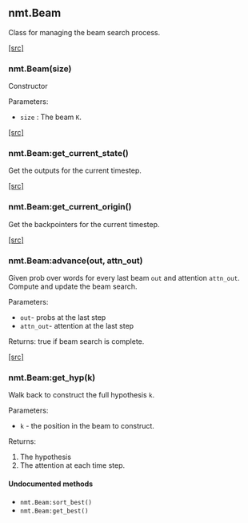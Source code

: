 <a name="nmt.Beam.dok"></a>


## nmt.Beam ##

 Class for managing the beam search process. 

<a class="entityLink" href="https://github.com/opennmt/opennmt/blob/f651283e010895d259d9defa2c8fba8ce80e74f3/lib/eval/beam.lua#L26">[src]</a>
<a name="nmt.Beam"></a>


### nmt.Beam(size) ###

Constructor

Parameters:

  * `size` : The beam `K`.


<a class="entityLink" href="https://github.com/opennmt/opennmt/blob/f651283e010895d259d9defa2c8fba8ce80e74f3/lib/eval/beam.lua#L47">[src]</a>
<a name="nmt.Beam:get_current_state"></a>


### nmt.Beam:get_current_state() ###

 Get the outputs for the current timestep.

<a class="entityLink" href="https://github.com/opennmt/opennmt/blob/f651283e010895d259d9defa2c8fba8ce80e74f3/lib/eval/beam.lua#L52">[src]</a>
<a name="nmt.Beam:get_current_origin"></a>


### nmt.Beam:get_current_origin() ###

 Get the backpointers for the current timestep.

<a class="entityLink" href="https://github.com/opennmt/opennmt/blob/f651283e010895d259d9defa2c8fba8ce80e74f3/lib/eval/beam.lua#L66">[src]</a>
<a name="nmt.Beam:advance"></a>


### nmt.Beam:advance(out, attn_out) ###

 Given prob over words for every last beam `out` and attention
 `attn_out`. Compute and update the beam search.

Parameters:

  * `out`- probs at the last step
  * `attn_out`- attention at the last step

Returns: true if beam search is complete.


<a class="entityLink" href="https://github.com/opennmt/opennmt/blob/f651283e010895d259d9defa2c8fba8ce80e74f3/lib/eval/beam.lua#L132">[src]</a>
<a name="nmt.Beam:get_hyp"></a>


### nmt.Beam:get_hyp(k) ###

 Walk back to construct the full hypothesis `k`.

Parameters:

  * `k` - the position in the beam to construct.

Returns:

  1. The hypothesis
  2. The attention at each time step.



#### Undocumented methods ####

<a name="nmt.Beam:sort_best"></a>
 * `nmt.Beam:sort_best()`
<a name="nmt.Beam:get_best"></a>
 * `nmt.Beam:get_best()`
